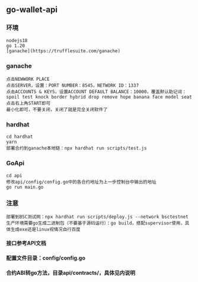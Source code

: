 go-wallet-api
---

### 环境
```
nodejs18
go 1.20
[ganache](https://trufflesuite.com/ganache)
```

### ganache
```
点击NEWWORK PLACE
点击SERVER，设置：PORT NUMBER：8545，NETWORK ID：1337
点击ACCOUNTS & KEYS，设置ACCOUNT DEFAULT BALANCE：10000，覆盖默认助记词：spoil test knock border hybrid drop remove hope banana face model seat
点击右上角START即可
最小化即可，不要关闭，关闭了就是完全关闭软件了
```

### hardhat
```
cd hardhat
yarn
部署合约到ganache本地链：npx hardhat run scripts/test.js
```

### GoApi
```
cd api
修改api/config/config.go中的各合约地址为上一步控制台中输出的地址
go run main.go
```

### 注意
```
部署到BSC测试网：npx hardhat run scripts/deploy.js --network bsctestnet
生产环境需要go生成二进制包（不要基于源码运行）：go build，搭配supervisor使用，具体生成exe还是linux视情况自行百度
```

#### 接口参考API文档
#### 配置文件目录：config/config.go
#### 合约ABI转go方法，目录api/contracts/，具体见内说明

